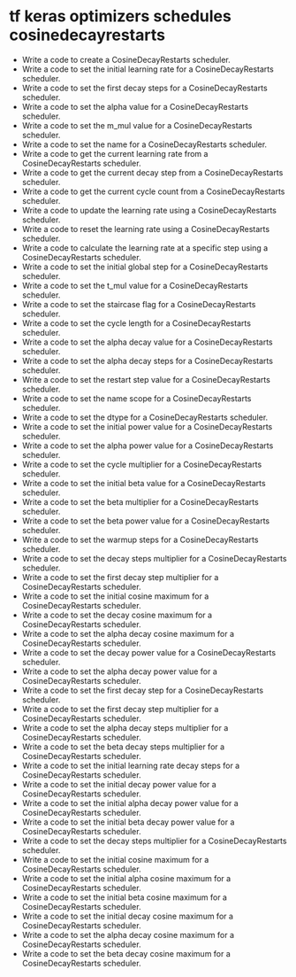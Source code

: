 # tf keras optimizers schedules cosinedecayrestarts

- Write a code to create a CosineDecayRestarts scheduler.
- Write a code to set the initial learning rate for a CosineDecayRestarts scheduler.
- Write a code to set the first decay steps for a CosineDecayRestarts scheduler.
- Write a code to set the alpha value for a CosineDecayRestarts scheduler.
- Write a code to set the m_mul value for a CosineDecayRestarts scheduler.
- Write a code to set the name for a CosineDecayRestarts scheduler.
- Write a code to get the current learning rate from a CosineDecayRestarts scheduler.
- Write a code to get the current decay step from a CosineDecayRestarts scheduler.
- Write a code to get the current cycle count from a CosineDecayRestarts scheduler.
- Write a code to update the learning rate using a CosineDecayRestarts scheduler.
- Write a code to reset the learning rate using a CosineDecayRestarts scheduler.
- Write a code to calculate the learning rate at a specific step using a CosineDecayRestarts scheduler.
- Write a code to set the initial global step for a CosineDecayRestarts scheduler.
- Write a code to set the t_mul value for a CosineDecayRestarts scheduler.
- Write a code to set the staircase flag for a CosineDecayRestarts scheduler.
- Write a code to set the cycle length for a CosineDecayRestarts scheduler.
- Write a code to set the alpha decay value for a CosineDecayRestarts scheduler.
- Write a code to set the alpha decay steps for a CosineDecayRestarts scheduler.
- Write a code to set the restart step value for a CosineDecayRestarts scheduler.
- Write a code to set the name scope for a CosineDecayRestarts scheduler.
- Write a code to set the dtype for a CosineDecayRestarts scheduler.
- Write a code to set the initial power value for a CosineDecayRestarts scheduler.
- Write a code to set the alpha power value for a CosineDecayRestarts scheduler.
- Write a code to set the cycle multiplier for a CosineDecayRestarts scheduler.
- Write a code to set the initial beta value for a CosineDecayRestarts scheduler.
- Write a code to set the beta multiplier for a CosineDecayRestarts scheduler.
- Write a code to set the beta power value for a CosineDecayRestarts scheduler.
- Write a code to set the warmup steps for a CosineDecayRestarts scheduler.
- Write a code to set the decay steps multiplier for a CosineDecayRestarts scheduler.
- Write a code to set the first decay step multiplier for a CosineDecayRestarts scheduler.
- Write a code to set the initial cosine maximum for a CosineDecayRestarts scheduler.
- Write a code to set the decay cosine maximum for a CosineDecayRestarts scheduler.
- Write a code to set the alpha decay cosine maximum for a CosineDecayRestarts scheduler.
- Write a code to set the decay power value for a CosineDecayRestarts scheduler.
- Write a code to set the alpha decay power value for a CosineDecayRestarts scheduler.
- Write a code to set the first decay step for a CosineDecayRestarts scheduler.
- Write a code to set the first decay step multiplier for a CosineDecayRestarts scheduler.
- Write a code to set the alpha decay steps multiplier for a CosineDecayRestarts scheduler.
- Write a code to set the beta decay steps multiplier for a CosineDecayRestarts scheduler.
- Write a code to set the initial learning rate decay steps for a CosineDecayRestarts scheduler.
- Write a code to set the initial decay power value for a CosineDecayRestarts scheduler.
- Write a code to set the initial alpha decay power value for a CosineDecayRestarts scheduler.
- Write a code to set the initial beta decay power value for a CosineDecayRestarts scheduler.
- Write a code to set the decay steps multiplier for a CosineDecayRestarts scheduler.
- Write a code to set the initial cosine maximum for a CosineDecayRestarts scheduler.
- Write a code to set the initial alpha cosine maximum for a CosineDecayRestarts scheduler.
- Write a code to set the initial beta cosine maximum for a CosineDecayRestarts scheduler.
- Write a code to set the initial decay cosine maximum for a CosineDecayRestarts scheduler.
- Write a code to set the alpha decay cosine maximum for a CosineDecayRestarts scheduler.
- Write a code to set the beta decay cosine maximum for a CosineDecayRestarts scheduler.